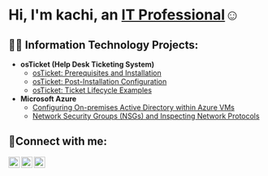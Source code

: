 <h1>Hi, I'm kachi, an <a href="https://linkedin.com/in/kachiubah">IT Professional</a>☺</h1>

<h2>👨‍💻 Information Technology Projects:</h2>

- <b>osTicket (Help Desk Ticketing System)</b>
  - [osTicket: Prerequisites and Installation](https://github.com/kachiubah/osticket-prereqs)
  - [osTicket: Post-Installation Configuration](https://github.com/kachiubah/post-install-config)
  - [osTicket: Ticket Lifecycle Examples](https://github.com/kachiubah/ticket-lifecycle)
- <b>Microsoft Azure</b>
  - [Configuring On-premises Active Directory within Azure VMs](https://github.com/kachiubah/configure-ad)
  - [Network Security Groups (NSGs) and Inspecting Network Protocols](https://github.com/kachiubah/azure-network-protocols)

<h2>🤳Connect with me:</h2>

[<img align="left" alt="Josh | Twitter" width="22px" src="https://cdn.jsdelivr.net/npm/simple-icons@v3/icons/twitter.svg" />][twitter]
[<img align="left" alt="Josh | LinkedIn" width="22px" src="https://cdn.jsdelivr.net/npm/simple-icons@v3/icons/linkedin.svg" />][linkedin]
[<img align="left" alt="Josh | Instagram" width="22px" src="https://cdn.jsdelivr.net/npm/simple-icons@v3/icons/instagram.svg" />][instagram]

[twitter]: https://twitter.com/kachiubah
[instagram]: https://www.instagram.com/kachiubah
[linkedin]: https://linkedin.com/in/kachiubah
